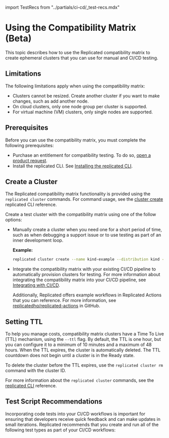 import TestRecs from "../partials/ci-cd/_test-recs.mdx"

# Using the Compatibility Matrix (Beta)

This topic describes how to use the Replicated compatibility matrix to create ephemeral clusters that you can use for manual and CI/CD testing.

## Limitations

The following limitations apply when using the compatibility matrix:

- Clusters cannot be resized. Create another cluster if you want to make changes, such as add another node.
- On cloud clusters, only one node group per cluster is supported.
- For virtual machine (VM) clusters, only single nodes are supported.

## Prerequisites

Before you can use the compatibility matrix, you must complete the following prerequisites:

- Purchase an entitlement for compatibility testing. To do so, [open a product request](https://vendor.replicated.com/support?requestType=feature&productArea=vendor).
- Install the replicated CLI. See [Installing the replicated CLI](/reference/replicated-cli-installing).

## Create a Cluster

The Replicated compatibility matrix functionality is provided using the `replicated cluster` commands. For command usage, see the [cluster create](/reference/replicated-cli-cluster-create) replicated CLI reference.

Create a test cluster with the compatibility matrix using one of the follow options:

- Manually create a cluster when you need one for a short period of time, such as when debugging a support issue or to use testing as part of an inner development loop.

    **Example:**

    ```bash
    replicated cluster create --name kind-example --distribution kind --version 1.25.2 --disk 100 --instance-type r1.small
    ```

- Integrate the compatibility matrix with your existing CI/CD pipeline to automatically provision clusters for testing. For more information about integrating the compatibility matrix into your CI/CD pipeline, see [Integrating with CI/CD](ci-overview). 
    
    Additionally, Replicated offers example workflows in Replicated Actions that you can reference. For more information, see [replicatedhq/replicated-actions](https://github.com/replicatedhq/replicated-actions#examples) in GitHub.  

## Setting TTL

To help you manage costs, compatibility matrix clusters have a Time To Live (TTL) mechanism, using the `--ttl` flag. By default, the TTL is one hour, but you can configure it to a minimum of 10 minutes and a maximum of 48 hours. When the TTL expires, the cluster is automatically deleted. The TTL countdown does not begin until a cluster is in the Ready state.

To delete the cluster before the TTL expires, use the `replicated cluster rm` command with the cluster ID. 

For more information about the `replicated cluster` commands, see the [replicated CLI](/reference/replicated-cli-cluster-create) reference.

## Test Script Recommendations

Incorporating code tests into your CI/CD workflows is important for ensuring that developers receive quick feedback and can make updates in small iterations. Replicated recommends that you create and run all of the following test types as part of your CI/CD workflows:

<TestRecs/>